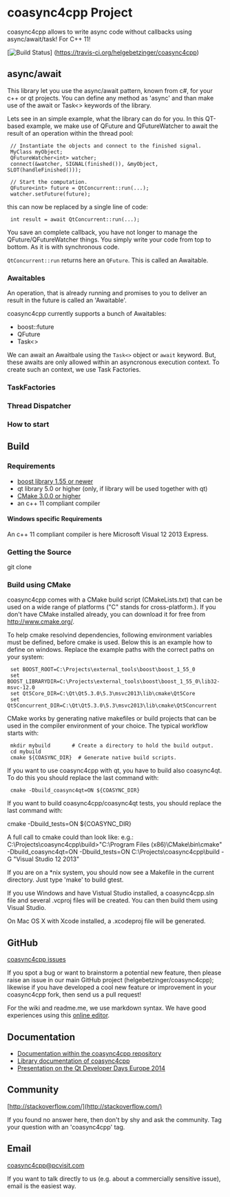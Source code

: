 # coasync4cpp Project  

coasync4cpp allows to write async code without callbacks using async/await/task! For C++ 11! 

[![Build Status](https://travis-ci.org/helgebetzinger/coasync4cpp.png?branch=dev-gcc_support)]
 (https://travis-ci.org/helgebetzinger/coasync4cpp)

## async/await 

This library let you use the async/await pattern, known from c#, for your c++ or qt projects. You can define any method as 'async' and than make use of the await or Task<> keywords of the library.  

Lets see in an simple example, what the library can do for you. In this QT-based example, we make use of QFuture and QFutureWatcher to await the result of an operation within the thread pool: 


     // Instantiate the objects and connect to the finished signal.
     MyClass myObject;
     QFutureWatcher<int> watcher;
     connect(&watcher, SIGNAL(finished()), &myObject, SLOT(handleFinished()));
     
     // Start the computation.
     QFuture<int> future = QtConcurrent::run(...);
     watcher.setFuture(future);

this can now be replaced by a single line of code: 
 
     int result = await QtConcurrent::run(...);

You save an complete callback, you have not longer to manage the QFuture/QFutureWatcher things. You simply write your code from top to bottom. As it is with synchronous code.

`QtConcurrent::run` returns here an `QFuture`. This is called an Awaitable. 

### Awaitables 

An operation, that is already running and promises to you to deliver an result in the future is called an 'Awaitable'. 

coasync4cpp currently supports a bunch of Awaitables: 
* boost::future
* QFuture
* Task<>

We can await an Awaitbale using the `Task<>` object or `await` keyword. But, these awaits are only allowed within an asyncronous execution context. To create such an context, we use Task Factories. 

### TaskFactories
### Thread Dispatcher
### How to start 

## Build 

### Requirements 

* [boost library 1.55 or newer](http://www.boost.org)
* qt library 5.0 or higher (only, if library will be used together with qt)
* [CMake 3.0.0 or higher](http://www.cmake.org/) 
* an c++ 11 compliant compiler

#### Windows specific Requirements 

An c++ 11 compliant compiler is here Microsoft Visual 12 2013 Express.

### Getting the Source

git clone 

### Build using CMake 

coasync4cpp comes with a CMake build script (CMakeLists.txt) that can
be used on a wide range of platforms ("C" stands for cross-platform.).
If you don't have CMake installed already, you can download it for
free from http://www.cmake.org/.

To help cmake resolvind dependencies, following environment variables must be defined, before cmake is used. Below this is an example 
how to define on windows. Replace the example paths with the correct paths on your system: 

     set BOOST_ROOT=C:\Projects\external_tools\boost\boost_1_55_0
     set BOOST_LIBRARYDIR=C:\Projects\external_tools\boost\boost_1_55_0\lib32-msvc-12.0
     set Qt5Core_DIR=C:\Qt\Qt5.3.0\5.3\msvc2013\lib\cmake\Qt5Core
     set Qt5Concurrent_DIR=C:\Qt\Qt5.3.0\5.3\msvc2013\lib\cmake\Qt5Concurrent

CMake works by generating native makefiles or build projects that can
be used in the compiler environment of your choice.  The typical
workflow starts with:

     mkdir mybuild       # Create a directory to hold the build output.
     cd mybuild
     cmake ${COASYNC_DIR}  # Generate native build scripts.

If you want to use coasync4cpp with qt, you have to build also coasync4qt. To do this you should replace the
last command with:

     cmake -Dbuild_coasync4qt=ON ${COASYNC_DIR}

If you want to build coasync4cpp/coasync4qt tests, you should replace the
last command with:

  cmake -Dbuild_tests=ON ${COASYNC_DIR}

A full call to cmake could than look like: 
    e.g.: C:\Projects\coasync4cpp\build>"C:\Program Files (x86)\CMake\bin\cmake" -Dbuild_coasync4qt=ON -Dbuild_tests=ON C:\Projects\coasync4cpp\build -G "Visual Studio 12 2013" 
  
If you are on a *nix system, you should now see a Makefile in the
current directory.  Just type 'make' to build gtest.

If you use Windows and have Vistual Studio installed, a coasync4cpp.sln file
and several .vcproj files will be created.  You can then build them
using Visual Studio.

On Mac OS X with Xcode installed, a .xcodeproj file will be generated.

## GitHub

[coasync4cpp issues](https://github.com/helgebetzinger/coasync4cpp/issues?q=is%3Aopen+sort%3Acreated-desc)

If you spot a bug or want to brainstorm a potential new feature, then please raise an issue in our main GitHub project (helgebetzinger/coasync4cpp); likewise if you have developed a cool new feature or improvement in your coasync4cpp fork, then send us a pull request!

For the wiki and readme.me, we use markdown syntax. We have good experiences using this [online editor](http://dillinger.io/).

## Documentation

* [Documentation within the coasync4cpp repository](https://github.com/helgebetzinger/coasync4cpp/tree/master/doc)
* [Library documentation of coasync4cpp](https://docs.google.com/document/d/1Ak2ZIMMJ6GRTIVOkbAHv2qeCym7z2GIcrmO93qsXPec/edit?usp=sharing)
* [Presentation on the Qt Developer Days Europe 2014](https://docs.google.com/presentation/d/1eWDEcOBHpcMdp16ZLsh8_Oj0edQK4WLviwiTQ6VMaYc)

## Community

[http://stackoverflow.com/](http://stackoverflow.com/)

If you found no answer here, then don't by shy and ask the community. Tag your question with an 'coasync4cpp' tag.

## Email

coasync4cpp@pcvisit.com

If you want to talk directly to us (e.g. about a commercially sensitive issue), email is the easiest way.

